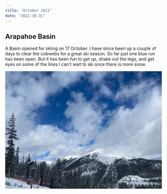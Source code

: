 ```yaml
---
title: "October 2021"
date: "2021-10-31"
---
```


## Arapahoe Basin

A Basin opened for skiing on 17 October. I have since been up a couple of days to clear the cobwebs for a great ski season. So far just one blue run has been open. But it has been fun to get up, shake out the legs, and get eyes on some of the lines I can't wait to ski once there is more snow.

![From Arapahoe Basin](../images/2020_10_30_October_2021/IMG_8155.jpg)
